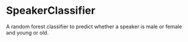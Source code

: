 # SpeakerClassifier
A random forest classifier to predict whether a speaker is male or female and young or old.
